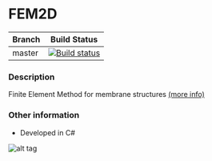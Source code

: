 # FEM2D

| Branch  | Build Status |
| ------------- | ------------- |
| master  |[![Build status](https://michalzeg.visualstudio.com/GitHub/_apis/build/status/FEM2D)](https://michalzeg.visualstudio.com/GitHub/_build/latest?definitionId=3)|

### Description
Finite Element Method for membrane structures [(more info)](https://en.wikipedia.org/wiki/Finite_element_method)

### Other information
- Developed in C#

![alt tag](https://user-images.githubusercontent.com/16364170/30773505-fd5247ae-a071-11e7-8543-3a70aedbbb3a.png)
